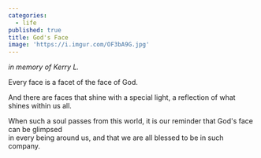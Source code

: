```yaml
---
categories:
  - life
published: true
title: God's Face
image: 'https://i.imgur.com/OF3bA9G.jpg'
---
```

_in memory of Kerry L._

Every face 
is a facet
of the face of God.

And there are faces
that shine with a special light,
a reflection of what shines
within us all.

When such a soul 
passes from this world,
it is our  reminder 
that God's face can be glimpsed  
in every being around us,
and that we are all blessed
to be in such company.
